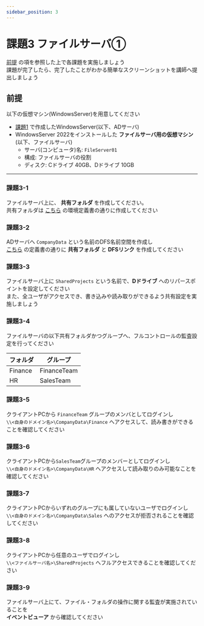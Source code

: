 ```yaml
---
sidebar_position: 3
---
```


# 課題3 ファイルサーバ①

[前提](#前提) の項を参照した上で各課題を実施しましょう  
課題が完了したら、完了したことがわかる簡単なスクリーンショットを講師へ提出しましょう  

## 前提
以下の仮想マシン(WindowsServer)を用意してください  

- [課題1](./page1) で作成したWindowsServer(以下、ADサーバ)
- WindowsServer 2022をインストールした **ファイルサーバ用の仮想マシン** (以下、ファイルサーバ)
    - サーバ(コンピュータ)名: `FileServer01`
    - 構成: ファイルサーバの役割
    - ディスク: Cドライブ 40GB、Dドライブ 10GB

-----

### 課題3-1
   ファイルサーバ上に、 **共有フォルダ** を作成してください。  
   共有フォルダは [こちら](../file/XX_ファイルサーバ_環境定義書_課題3.xlsx) の環境定義書の通りに作成してください

### 課題3-2
   ADサーバへ `CompanyData` という名前のDFS名前空間を作成し  
   [こちら](../file/XX_ActicveDirectoryサーバ_環境定義書_課題3.xlsx) の定義書の通りに **共有フォルダ** と **DFSリンク** を作成してください

### 課題3-3
   ファイルサーバ上に `SharedProjects` という名前で、**Dドライブ** へのリパースポイントを設定してください  
   また、全ユーザがアクセスでき、書き込みや読み取りができるよう共有設定を実施しましょう  

### 課題3-4
   ファイルサーバの以下共有フォルダかつグループへ、フルコントロールの監査設定を行ってください  

   | フォルダ  |   グループ   | 
   | -------- | ------------ | 
   | Finance  | FinanceTeam  | 
   | HR       | SalesTeam    | 

### 課題3-5
   クライアントPCから `FinanceTeam` グループのメンバとしてログインし  
   `\\<自身のドメイン名>\CompanyData\Finance` へアクセスして、読み書きができることを確認してください

### 課題3-6
   クライアントPCから`SalesTeam`グループのメンバーとしてログインし  
   `\\<自身のドメイン名>\CompanyData\HR` へアクセスして読み取りのみ可能なことを確認してください

### 課題3-7
   クライアントPCからいずれのグループにも属していないユーザでログインし  
   `\\<自身のドメイン名>\CompanyData\Sales` へのアクセスが拒否されることを確認してください

### 課題3-8
   クライアントPCから任意のユーザでログインし  
   `\\<ファイルサーバ名>\SharedProjects` へフルアクセスできることを確認してください

### 課題3-9
   ファイルサーバ上にて、ファイル・フォルダの操作に関する監査が実施されていることを  
   **イベントビューア** から確認してください  